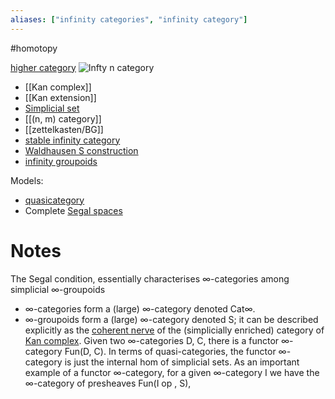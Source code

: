 ```yaml
---
aliases: ["infinity categories", "infinity category"]
---
```


#homotopy 

[higher category](higher%20category)
![Infty n category](figures/image_2021-03-25-00-42-39.png)

- [[Kan complex]]
- [[Kan extension]]
- [Simplicial set](Simplicial%20set)
- [[(n, m) category]]
- [[zettelkasten/BG]]
- [stable infinity category](stable%20infinity%20category)
- [Waldhausen S construction](Waldhausen%20S%20construction)
- [infinity groupoids](infinity%20groupoids)

Models:
- [quasicategory](quasicategory.md)
- Complete [Segal spaces](Segal%20spaces)


# Notes

The Segal condition, essentially characterises ∞-categories among simplicial ∞-groupoids

- ∞-categories form a (large) ∞-category denoted Cat∞. 
- ∞-groupoids form a (large) ∞-category denoted S; it can be described explicitly as the [coherent nerve](coherent%20nerve) of the (simplicially enriched) category of [Kan complex](Kan%20complex.md). Given two ∞-categories D, C, there is a functor ∞-category Fun(D, C). In terms of quasi-categories, the functor ∞-category is just the internal hom of simplicial sets. As an important example of a functor ∞-category, for a given ∞-category I we have the ∞-category of presheaves Fun(I op , S),